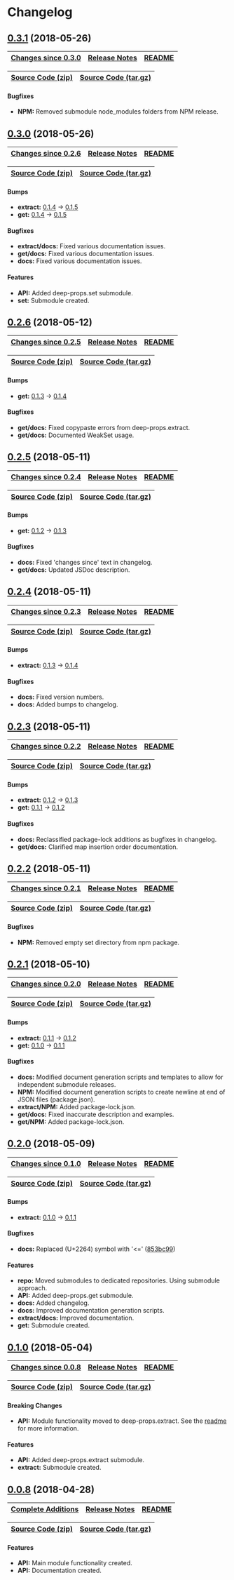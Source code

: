 Changelog
=========

<a name="0.3.1"></a>
## [0.3.1](https://github.com/jpcx/deep-props/tree/0.3.1) (2018-05-26)

| __[Changes since 0.3.0](https://github.com/jpcx/deep-props/compare/0.3.0...0.3.1)__ | [Release Notes](https://github.com/jpcx/deep-props/releases/tag/0.3.1) | [README](https://github.com/jpcx/deep-props/tree/0.3.1/README.md) |
| --- | --- | --- |

| [Source Code (zip)](https://github.com/jpcx/deep-props/archive/0.3.1.zip) | [Source Code (tar.gz)](https://github.com/jpcx/deep-props/archive/0.3.1.tar.gz) |
| --- | --- |

#### Bugfixes
  + __NPM:__ Removed submodule node_modules folders from NPM release.

<a name="0.3.0"></a>
## [0.3.0](https://github.com/jpcx/deep-props/tree/0.3.0) (2018-05-26)

| __[Changes since 0.2.6](https://github.com/jpcx/deep-props/compare/0.2.6...0.3.0)__ | [Release Notes](https://github.com/jpcx/deep-props/releases/tag/0.3.0) | [README](https://github.com/jpcx/deep-props/tree/0.3.0/README.md) |
| --- | --- | --- |

| [Source Code (zip)](https://github.com/jpcx/deep-props/archive/0.3.0.zip) | [Source Code (tar.gz)](https://github.com/jpcx/deep-props/archive/0.3.0.tar.gz) |
| --- | --- |

#### Bumps
  + __extract:__ [0.1.4](https://github.com/jpcx/deep-props.extract/blob/master/CHANGELOG.md#0.1.4) -> [0.1.5](https://github.com/jpcx/deep-props.extract/blob/master/CHANGELOG.md#0.1.5)
  + __get:__ [0.1.4](https://github.com/jpcx/deep-props.get/blob/master/CHANGELOG.md#0.1.4) -> [0.1.5](https://github.com/jpcx/deep-props.get/blob/master/CHANGELOG.md#0.1.5)

#### Bugfixes
  + __extract/docs:__ Fixed various documentation issues.
  + __get/docs:__ Fixed various documentation issues.
  + __docs:__ Fixed various documentation issues.

#### Features
  + __API:__ Added deep-props.set submodule.
  + __set:__ Submodule created.

<a name="0.2.6"></a>
## [0.2.6](https://github.com/jpcx/deep-props/tree/0.2.6) (2018-05-12)

| __[Changes since 0.2.5](https://github.com/jpcx/deep-props/compare/0.2.5...0.2.6)__ | [Release Notes](https://github.com/jpcx/deep-props/releases/tag/0.2.6) | [README](https://github.com/jpcx/deep-props/tree/0.2.6/README.md) |
| --- | --- | --- |

| [Source Code (zip)](https://github.com/jpcx/deep-props/archive/0.2.6.zip) | [Source Code (tar.gz)](https://github.com/jpcx/deep-props/archive/0.2.6.tar.gz) |
| --- | --- |

#### Bumps
  + __get:__ [0.1.3](https://github.com/jpcx/deep-props.get/blob/master/CHANGELOG.md#0.1.3) -> [0.1.4](https://github.com/jpcx/deep-props.get/blob/master/CHANGELOG.md#0.1.4)

#### Bugfixes
  + __get/docs:__ Fixed copypaste errors from deep-props.extract.
  + __get/docs:__ Documented WeakSet usage.

<a name="0.2.5"></a>
## [0.2.5](https://github.com/jpcx/deep-props/tree/0.2.5) (2018-05-11)

| __[Changes since 0.2.4](https://github.com/jpcx/deep-props/compare/0.2.4...0.2.5)__ | [Release Notes](https://github.com/jpcx/deep-props/releases/tag/0.2.5) | [README](https://github.com/jpcx/deep-props/tree/0.2.5/README.md) |
| --- | --- | --- |

| [Source Code (zip)](https://github.com/jpcx/deep-props/archive/0.2.5.zip) | [Source Code (tar.gz)](https://github.com/jpcx/deep-props/archive/0.2.5.tar.gz) |
| --- | --- |

#### Bumps
  + __get:__ [0.1.2](https://github.com/jpcx/deep-props.get/blob/master/CHANGELOG.md#0.1.2) -> [0.1.3](https://github.com/jpcx/deep-props.get/blob/master/CHANGELOG.md#0.1.3)

#### Bugfixes
  + __docs:__ Fixed 'changes since' text in changelog.
  + __get/docs:__ Updated JSDoc description.

<a name="0.2.4"></a>
## [0.2.4](https://github.com/jpcx/deep-props/tree/0.2.4) (2018-05-11)

| __[Changes since 0.2.3](https://github.com/jpcx/deep-props/compare/0.2.3...0.2.4)__ | [Release Notes](https://github.com/jpcx/deep-props/releases/tag/0.2.4) | [README](https://github.com/jpcx/deep-props/tree/0.2.4/README.md) |
| --- | --- | --- |

| [Source Code (zip)](https://github.com/jpcx/deep-props/archive/0.2.4.zip) | [Source Code (tar.gz)](https://github.com/jpcx/deep-props/archive/0.2.4.tar.gz) |
| --- | --- |

#### Bumps
  + __extract:__ [0.1.3](https://github.com/jpcx/deep-props.extract/blob/master/CHANGELOG.md#0.1.3) -> [0.1.4](https://github.com/jpcx/deep-props.extract/blob/master/CHANGELOG.md#0.1.4)

#### Bugfixes
  + __docs:__ Fixed version numbers.
  + __docs:__ Added bumps to changelog.

<a name="0.2.3"></a>
## [0.2.3](https://github.com/jpcx/deep-props/tree/0.2.3) (2018-05-11)

| __[Changes since 0.2.2](https://github.com/jpcx/deep-props/compare/0.2.2...0.2.3)__ | [Release Notes](https://github.com/jpcx/deep-props/releases/tag/0.2.3) | [README](https://github.com/jpcx/deep-props/tree/0.2.3/README.md) |
| --- | --- | --- |

| [Source Code (zip)](https://github.com/jpcx/deep-props/archive/0.2.3.zip) | [Source Code (tar.gz)](https://github.com/jpcx/deep-props/archive/0.2.3.tar.gz) |
| --- | --- |

#### Bumps
  + __extract:__ [0.1.2](https://github.com/jpcx/deep-props.extract/blob/master/CHANGELOG.md#0.1.2) -> [0.1.3](https://github.com/jpcx/deep-props.extract/blob/master/CHANGELOG.md#0.1.3)
  + __get:__ [0.1.1](https://github.com/jpcx/deep-props.get/blob/master/CHANGELOG.md#0.1.1) -> [0.1.2](https://github.com/jpcx/deep-props.get/blob/master/CHANGELOG.md#0.1.2)

#### Bugfixes
  + __docs:__ Reclassified package-lock additions as bugfixes in changelog.
  + __get/docs:__ Clarified map insertion order documentation.

<a name="0.2.2"></a>
## [0.2.2](https://github.com/jpcx/deep-props/tree/0.2.2) (2018-05-11)

| __[Changes since 0.2.1](https://github.com/jpcx/deep-props/compare/0.2.1...0.2.2)__ | [Release Notes](https://github.com/jpcx/deep-props/releases/tag/0.2.2) | [README](https://github.com/jpcx/deep-props/tree/0.2.2/README.md) |
| --- | --- | --- |

| [Source Code (zip)](https://github.com/jpcx/deep-props/archive/0.2.2.zip) | [Source Code (tar.gz)](https://github.com/jpcx/deep-props/archive/0.2.2.tar.gz) |
| --- | --- |

#### Bugfixes
  + __NPM:__ Removed empty set directory from npm package.

<a name="0.2.1"></a>
## [0.2.1](https://github.com/jpcx/deep-props/tree/0.2.1) (2018-05-10)

| __[Changes since 0.2.0](https://github.com/jpcx/deep-props/compare/0.2.0...0.2.1)__ | [Release Notes](https://github.com/jpcx/deep-props/releases/tag/0.2.1) | [README](https://github.com/jpcx/deep-props/tree/0.2.1/README.md) |
| --- | --- | --- |

| [Source Code (zip)](https://github.com/jpcx/deep-props/archive/0.2.1.zip) | [Source Code (tar.gz)](https://github.com/jpcx/deep-props/archive/0.2.1.tar.gz) |
| --- | --- |

#### Bumps
  + __extract:__ [0.1.1](https://github.com/jpcx/deep-props.extract/blob/master/CHANGELOG.md#0.1.1) -> [0.1.2](https://github.com/jpcx/deep-props.extract/blob/master/CHANGELOG.md#0.1.2)
  + __get:__ [0.1.0](https://github.com/jpcx/deep-props.get/blob/master/CHANGELOG.md#0.1.0) -> [0.1.1](https://github.com/jpcx/deep-props.get/blob/master/CHANGELOG.md#0.1.1)

#### Bugfixes
  + __docs:__ Modified document generation scripts and templates to allow for independent submodule releases.
  + __NPM:__ Modified document generation scripts to create newline at end of JSON files (package.json).
  + __extract/NPM:__ Added package-lock.json.
  + __get/docs:__ Fixed inaccurate description and examples.
  + __get/NPM:__ Added package-lock.json.

<a name="0.2.0"></a>
## [0.2.0](https://github.com/jpcx/deep-props/tree/0.2.0) (2018-05-09)

| __[Changes since 0.1.0](https://github.com/jpcx/deep-props/compare/0.1.0...0.2.0)__ | [Release Notes](https://github.com/jpcx/deep-props/releases/tag/0.2.0) | [README](https://github.com/jpcx/deep-props/tree/0.2.0/README.md) |
| --- | --- | --- |

| [Source Code (zip)](https://github.com/jpcx/deep-props/archive/0.2.0.zip) | [Source Code (tar.gz)](https://github.com/jpcx/deep-props/archive/0.2.0.tar.gz) |
| --- | --- |

#### Bumps
  + __extract:__ [0.1.0](https://github.com/jpcx/deep-props.extract/blob/0.1.1/CHANGELOG.md#0.1.0) -> [0.1.1](https://github.com/jpcx/deep-props.extract/blob/0.1.1/CHANGELOG.md#0.1.1)

#### Bugfixes
  + __docs:__ Replaced (U+2264) symbol with '<=' ([853bc99](https://github.com/jpcx/deep-props/commit/853bc99e0068f5d55acac1d5785eb50f8ceca3dc))

#### Features
  + __repo:__ Moved submodules to dedicated repositories. Using submodule approach.
  + __API:__ Added deep-props.get submodule.
  + __docs:__ Added changelog.
  + __docs:__ Improved documentation generation scripts.
  + __extract/docs:__ Improved documentation.
  + __get:__ Submodule created.

<a name="0.1.0"></a>
## [0.1.0](https://github.com/jpcx/deep-props/tree/0.1.0) (2018-05-04)

| __[Changes since 0.0.8](https://github.com/jpcx/deep-props/compare/0.0.8...0.1.0)__ | [Release Notes](https://github.com/jpcx/deep-props/releases/tag/0.1.0) | [README](https://github.com/jpcx/deep-props/tree/0.1.0/README.md) |
| --- | --- | --- |

| [Source Code (zip)](https://github.com/jpcx/deep-props/archive/0.1.0.zip) | [Source Code (tar.gz)](https://github.com/jpcx/deep-props/archive/0.1.0.tar.gz) |
| --- | --- |

#### Breaking Changes
  + __API:__ Module functionality moved to deep-props.extract. See the [readme](https://github.com/jpcx/deep-props/tree/0.1.0/README.md) for more information.

#### Features
  + __API:__ Added deep-props.extract submodule.
  + __extract:__ Submodule created.

<a name="0.0.8"></a>
## [0.0.8](https://github.com/jpcx/deep-props/tree/0.0.8) (2018-04-28)

| __[Complete Additions](https://github.com/jpcx/deep-props/compare/282988650ee535bbc0655a331ce74b82fc3e827a...0.1.0)__ | [Release Notes](https://github.com/jpcx/deep-props/releases/tag/0.0.8) | [README](https://github.com/jpcx/deep-props/tree/0.0.8/README.md)
| --- | --- | --- |

| [Source Code (zip)](https://github.com/jpcx/deep-props/archive/0.0.8.zip) | [Source Code (tar.gz)](https://github.com/jpcx/deep-props/archive/0.0.8.tar.gz) |
| --- | --- |

#### Features
  + __API:__ Main module functionality created.
  + __API:__ Documentation created.